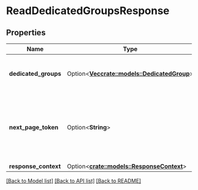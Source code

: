 # ReadDedicatedGroupsResponse

## Properties

Name | Type | Description | Notes
------------ | ------------- | ------------- | -------------
**dedicated_groups** | Option<[**Vec<crate::models::DedicatedGroup>**](DedicatedGroup.md)> | Information about one or more dedicated groups. | [optional]
**next_page_token** | Option<**String**> | The token to request the next page of results. Each token refers to a specific page. | [optional]
**response_context** | Option<[**crate::models::ResponseContext**](ResponseContext.md)> |  | [optional]

[[Back to Model list]](../README.md#documentation-for-models) [[Back to API list]](../README.md#documentation-for-api-endpoints) [[Back to README]](../README.md)


